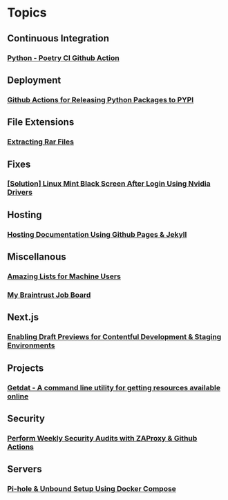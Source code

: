 # Topics

## Continuous Integration

### [Python - Poetry CI Github Action](poetry_ci.md)

## Deployment

### [Github Actions for Releasing Python Packages to PYPI](pypi_releases.md)

## File Extensions

### [Extracting Rar Files](rar_files.md)

## Fixes

### [[Solution] Linux Mint Black Screen After Login Using Nvidia Drivers](linux_mint_nvidia_black_screen.md)


## Hosting

### [Hosting Documentation Using Github Pages & Jekyll](jekyll_github_pages.md)

## Miscellanous

### [Amazing Lists for Machine Users](amazing_lists.md)
### [My Braintrust Job Board](jobs.md)

## Next.js

### [Enabling Draft Previews for Contentful Development & Staging Environments](contentful_draft_mode.md) 

## Projects

### [Getdat - A command line utility for getting resources available online](https://getdat.chrisdixononcode.dev)

## Security

### [Perform Weekly Security Audits with ZAProxy & Github Actions](zap-full-scan.md)

## Servers

### [Pi-hole & Unbound Setup Using Docker Compose](pihole.md)